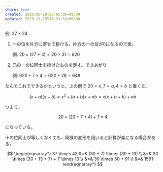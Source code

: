 ```yaml
---
share: true
created: 2023-05-19T23:05:06+09:00
updated: 2023-11-29T17:31:32+09:00
---
```

例: $27 \times 24$

1. 一の位を片方に寄せて掛ける。片方の一の位が0になるので楽。

	例: $20 \times (27+4) = 20 \times 31 = 620$

2. 元の一の位同士を掛けたものを足す。できあがり

	例: $620 + 7 \times 4 = 620 + 28 = 648$

なんでこれでできるかというと、上の例で $20=x, 7=a, 4=b$ と置くと、

$$
(x + a)(x + b) = x^2 + (a+b)x + ab = x(x + a + b) + ab
$$

つまり、

$$
20 \times (20+7+4)+7 \times 4
$$

になっている。

十の位同士が等しくなくても、同様の変形を用いると計算が楽になる場合がある。

$$ \begin{eqnarray*}
37 \times 43 &=& (30 + 7) \times (30 + 13) \\
&=& 30 \times (30 + 13 + 7) + 7 \times 13 \\
&=& 30 \times 50 + 91 \\
&=& 1591
\end{eqnarray*} $$

